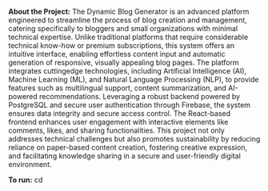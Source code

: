 **About the Project:**
The Dynamic Blog Generator is an advanced platform engineered to streamline the process of blog creation and management, catering specifically to bloggers and small organizations with minimal technical expertise. Unlike traditional platforms that require considerable technical know-how or premium subscriptions, this system offers an intuitive interface, enabling effortless content input and automatic generation of responsive, visually appealing blog pages. The platform integrates cuttingedge technologies, including Artificial Intelligence (AI), Machine Learning (ML), and Natural Language Processing (NLP), to provide features such as multilingual support, content summarization, and AI-powered recommendations. Leveraging a robust backend powered by PostgreSQL and secure user authentication through Firebase, the system ensures data integrity and secure access control. The React-based frontend enhances user engagement with interactive elements like comments, likes, and
 sharing functionalities. This project not only addresses technical
 challenges but also promotes sustainability by reducing reliance
 on paper-based content creation, fostering creative expression,
 and facilitating knowledge sharing in a secure and user-friendly
 digital environment.

**To run:**
cd 
